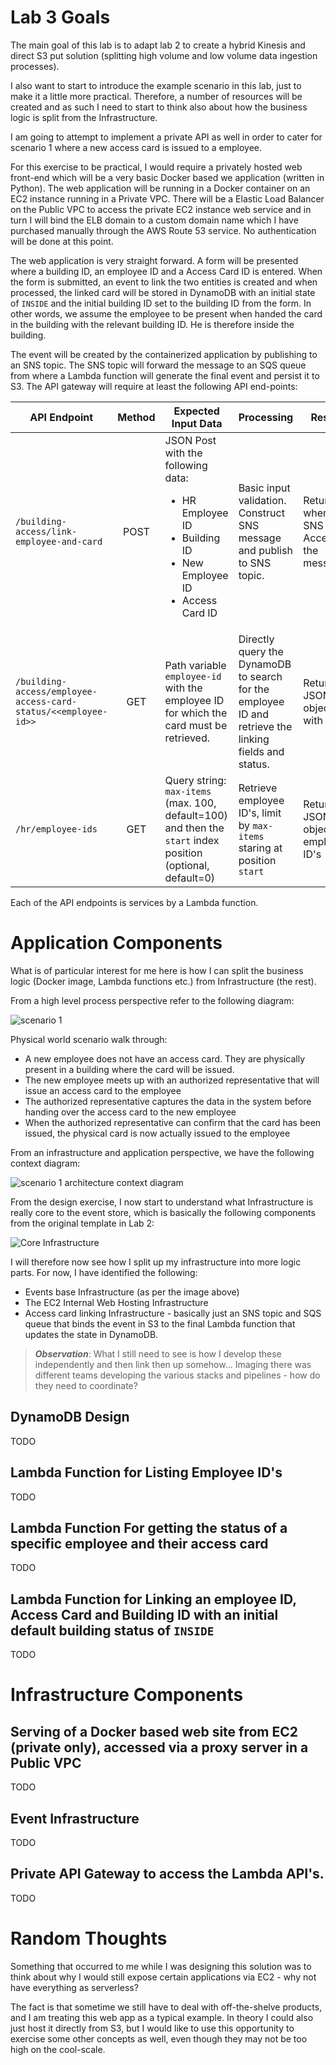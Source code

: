 # Lab 3 Goals

The main goal of this lab is to adapt lab 2 to create a hybrid Kinesis and direct S3 put solution (splitting high volume and low volume data ingestion processes).

I also want to start to introduce the example scenario in this lab, just to make it a little more practical. Therefore, a number of resources will be created and as such I need to start to think also about how the business logic is split from the Infrastructure.

I am going to attempt to implement a private API as well in order to cater for scenario 1 where a new access card is issued to a employee.

For this exercise to be practical, I would require a privately hosted web front-end which will be a very basic Docker based we application (written in Python). The web application will be running in a Docker container on an EC2 instance running in a Private VPC. There will be a Elastic Load Balancer on the Public VPC to access the private EC2 instance web service and in turn I will bind the ELB domain to a custom domain name which I have purchased manually through the AWS Route 53 service. No authentication will be done at this point.

The web application is very straight forward. A form will be presented where a building ID, an employee ID and a Access Card ID is entered. When the form is submitted, an event to link the two entities is created and when processed, the linked card will be stored in DynamoDB with an initial state of `INSIDE` and the initial building ID set to the building ID from the form. In other words, we assume the employee to be present when handed the card in the building with the relevant building ID. He is therefore inside the building.

The event will be created by the containerized application by publishing to an SNS topic. The SNS topic will forward the message to an SQS queue from where a Lambda function will generate the final event and persist it to S3. The API gateway will require at least the following API end-points:

| API Endpoint                                                   | Method | Expected Input Data                                                                                                                          | Processing                                                                                            | Result                                    |
|----------------------------------------------------------------|:------:|----------------------------------------------------------------------------------------------------------------------------------------------|-------------------------------------------------------------------------------------------------------|-------------------------------------------|
| `/building-access/link-employee-and-card`                      | POST   | JSON Post with the following data: <br /><ul><li>HR Employee ID</li><li>Building ID</li><li>New Employee ID</li><li>Access Card ID</li></ul> | Basic input validation. Construct SNS message and publish to SNS topic.                               | Return `OK` when SNS Accepted the message |
| `/building-access/employee-access-card-status/<<employee-id>>` | GET    | Path variable `employee-id` with the employee ID for which the card must be retrieved.                                                       | Directly query the DynamoDB to search for the employee ID and retrieve the linking fields and status. | Return JSON object with data              |
| `/hr/employee-ids`                                             | GET    | Query string: `max-items` (max. 100, default=100) and then the `start` index position (optional, default=0)                                  | Retrieve employee ID's, limit by `max-items` staring at position `start`                              | Return JSON object employee ID's          |

Each of the API endpoints is services by a Lambda function.

# Application Components

What is of particular interest for me here is how I can split the business logic (Docker image, Lambda functions etc.) from Infrastructure (the rest).

From a high level process perspective refer to the following diagram:

![scenario 1](../../images/scenario_01.png)

Physical world scenario walk through:

* A new employee does not have an access card. They are physically present in a building where the card will be issued.
* The new employee meets up with an authorized representative that will issue an access card to the employee
* The authorized representative captures the data in the system before handing over the access card to the new employee
* When the authorized representative can confirm that the card has been issued, the physical card is now actually issued to the employee

From an infrastructure and application perspective, we have the following context diagram:

![scenario 1 architecture context diagram](../../images/scenario_01_design.png)

From the design exercise, I now start to understand what Infrastructure is really core to the event store, which is basically the following components from the original template in Lab 2:

![Core Infrastructure](../../images/scenario_01_core_infrastructure_for_evemts.png)

I will therefore now see how I split up my infrastructure into more logic parts. For now, I have identified the following:

* Events base Infrastructure (as per the image above)
* The EC2 Internal Web Hosting Infrastructure
* Access card linking Infrastructure - basically just an SNS topic and SQS queue that binds the event in S3 to the final Lambda function that updates the state in DynamoDB.

> _**Observation**_: What I still need to see is how I develop these independently and then link then up somehow... Imaging there was different teams developing the various stacks and pipelines - how do they need to coordinate?

## DynamoDB Design

TODO

## Lambda Function for Listing Employee ID's

TODO

## Lambda Function For getting the status of a specific employee and their access card

TODO

## Lambda Function for Linking an employee ID, Access Card and Building ID with an initial default building status of `INSIDE`

TODO

# Infrastructure Components 

## Serving of a Docker based web site from EC2 (private only), accessed via a proxy server in a Public VPC

TODO

## Event Infrastructure

TODO

## Private API Gateway to access the Lambda API's.

TODO

# Random Thoughts

Something that occurred to me while I was designing this solution was to think about why I would still expose certain applications via EC2 - why not have everything as serverless?

The fact is that sometime we still have to deal with off-the-shelve products, and I am treating this web app as a typical example. In theory I could also just host it directly from S3, but I would like to use this opportunity to exercise some other concepts as well, even though they may not be too high on the cool-scale.
